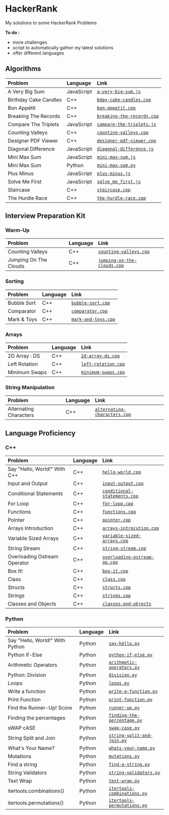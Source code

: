 # HackerRank

My solutions to some HackerRank Problems


**To do :**

* more challenges
* script to automatically gather my latest solutions
* offer different languages



## Algorithms


| Problem        | Language           | Link  |
| :------------- |:-------------| :-----|
| A Very Big Sum | JavaScript | [`a-very-big-sum.js`](../master/Algorithms/A%20Very%20Big%20Sum/a-very-big-sum.js) |
| Birthday Cake Candles | C++ |   [`bday-cake-candles.cpp`](../master/Algorithms/Birthday%20Cake%20Candles/bday-cake-candles.cpp) |
| Bon Appétit | C++ | [`bon-appetit.cpp`](../master/Algorithms/Bon%20App%C3%A9tit/bon-appetit.cpp) |
| Breaking The Records | C++ | [`breaking-the-records.cpp`](../master/Algorithms/Breaking%20The%20Records/breaking-the-records.cpp) |
| Compare The Triplets | JavaScript | [`compare-the-triplets.js`](../master/Algorithms/Compare%20The%20Triplets/compare-the-triplets.js) |
| Counting Valleys | C++ | [`counting-valleys.cpp`](../master/Algorithms/Counting%20Valleys/counting-valleys.cpp) |
| Designer PDF Viewer | C++ | [`designer-pdf-viewer.cpp`](../master/Algorithms/Designer%20PDF%20Viewer/designer-pdf-viewer.cpp) |
| Diagonal Difference | JavaScript | [`diagonal-difference.js`](../master/Algorithms/Diagonal%20Difference/diagonal-difference.js) |
| Mini Max Sum | JavaScript | [`mini-max-sum.js`](../master/Algorithms/Mini%20Max%20Sum/mini-max-sum.js) |
| Mini Max Sum | Python | [`mini-max-sum.py`](../master/Algorithms/Mini%20Max%20Sum/mini-max-sum.py) |
| Plus Minus | JavaScript | [`plus-minus.js`](../master/Algorithms/Plus%20Minus) |
| Solve Me First | JavaScript | [`solve_me_first.js`](../master/Algorithms/Solve%20Me%20First/solve_me_first.js) |
| Staircase | C++ | [`staircase.cpp`](../master/Algorithms/Staircase/staircase.cpp) |
| The Hurdle Race | C++ | [`the-hurdle-race.cpp`](../master/Algorithms/The%20Hurdle%20Race/the-hurdle-race.cpp) |


## Interview Preparation Kit

### Warm-Up

| Problem        | Language           | Link  |
| :------------- |:-------------| :-----|
| Counting Valleys | C++ | [`counting-valleys.cpp`](../master/Interview%20Preparation%20Kit/Warm-Up/counting-valleys.cpp) |
| Jumping On The Clouds | C++ | [`jumping-on-the-clouds.cpp`](../master/Interview%20Preparation%20Kit/Warm-Up/jumping-on-the-clouds.cpp) |

### Sorting

| Problem        | Language           | Link  |
| :------------- |:-------------| :-----|
| Bubble Sort | C++ | [`bubble-sort.cpp`](../master/Interview%20Preparation%20Kit/Sorting/bubble-sort.cpp) |
| Comparator | C++ | [`comparator.cpp`](../master/Interview%20Preparation%20Kit/Sorting/comparator.cpp) |
| Mark & Toys | C++ | [`mark-and-toys.cpp`](../master/Interview%20Preparation%20Kit/Sorting/mark-and-toys.cpp) |

### Arrays
| Problem        | Language           | Link  |
| :------------- |:-------------| :-----|
| 2D Array : DS | C++ | [`2d-array-ds.cpp`](../master/Interview%20Preparation%20Kit/Arrays/2d-array-ds.cpp) |
| Left Rotation | C++ | [`left-rotation.cpp`](../master/Interview%20Preparation%20Kit/Arrays/left-rotation.cpp) |
| Minimum Swaps | C++ | [`minimum-swaps.cpp`](../master/Interview%20Preparation%20Kit/Arrays/minimum-swaps.cpp) |

### String Manipulation
| Problem        | Language           | Link  |
| :------------- |:-------------| :-----|
| Alternating Characters | C++ | [`alternating-characters.cpp`](../master/Interview%20Preparation%20Kit/String%20Manipulation/alternating-characters.cpp) ||

## Language Proficiency

### C++

| Problem        | Language           | Link  |
| :------------- |:-------------| :-----|
| Say "Hello, World!" With C++ | C++ | [`hello-world.cpp`](../master/Language%20Proficiency/C%2B%2B/hello-world.cpp) |
| Input and Output | C++ | [`input-output.cpp`](../master/Language%20Proficiency/C%2B%2B/input-output.cpp) |
| Conditional Statements | C++ | [`conditional-statements.cpp`](../master/Language%20Proficiency/C%2B%2B/conditional-statements.cpp) |
| For Loop | C++ | [`for-loop.cpp`](../master/Language%20Proficiency/C%2B%2B/for-loop.cpp) |
| Functions | C++ | [`functions.cpp`](../master/Language%20Proficiency/C%2B%2B/functions.cpp) |
| Pointer | C++ | [`pointer.cpp`](../master/Language%20Proficiency/C%2B%2B/pointer.cpp) |
| Arrays Introduction | C++ | [`arrays-introcution.cpp`](../master/Language%20Proficiency/C%2B%2B/arrays-introcution.cpp) |
| Variable Sized Arrays | C++ | [`variable-sized-arrays.cpp`](../master/Language%20Proficiency/C%2B%2B/variable-sized-arrays.cpp) |
| String Stream | C++ | [`string-stream.cpp`](../master/Language%20Proficiency/C%2B%2B/string-stream.cpp) |
| Overloading Ostream Operator | C++ | [`overloading-ostream-op.cpp`](../master/Language%20Proficiency/C%2B%2B/overloading-ostream-op.cpp) |
| Box It! | C++ | [`box-it.cpp`](../master/Language%20Proficiency/C%2B%2B/box-it.cpp) |
| Class | C++ | [`class.cpp`](../master/Language%20Proficiency/C%2B%2B/class.cpp) |
| Structs | C++ | [`structs.cpp`](../master/Language%20Proficiency/C%2B%2B/structs.cpp) |
| Strings | C++ | [`strings.cpp`](../master/Language%20Proficiency/C%2B%2B/strings.cpp) |
| Classes and Objects | C++ | [`classes-and-objects`](../master/Language%20Proficiency/C%2B%2B/classes-and-objects.cpp) |

### Python

| Problem        | Language           | Link  |
| :------------- |:-------------| :-----|
| Say "Hello, World!" With Python | Python | [`say-hello.py`](../master/Language%20Proficiency/Python/say-hello.py) |
| Python If-Else | Python | [`python-if-else.py`](../master/Language%20Proficiency/Python/python-if-else.py) |
| Arithmetic Operators | Python | [`arithmetic-operators.py`](../master/Language%20Proficiency/Python/arithmetic-operators.py) |
| Python: Division | Python | [`division.py`](../master/Language%20Proficiency/Python/division.py) |
| Loops | Python | [`loops.py`](../master/Language%20Proficiency/Python/loops.py) |
| Write a function | Python | [`write-a-function.py`](../master/Language%20Proficiency/Python/write-a-function.py) |
| Print Function | Python | [`print-function.py`](../master/Language%20Proficiency/Python/print-function.py) |
| Find the Runner-Up! Score | Python | [`runner-up.py`](../master/Language%20Proficiency/Python/runner-up.py) |
| Finding the percentages | Python | [`finding-the-percentage.py`](../master/Language%20Proficiency/Python/finding-the-percentage.py) |
| sWAP cASE | Python | [`swap-case.py`](../master/Language%20Proficiency/Python/swap-case.py) |
| String Split and Join | Python | [`string-split-and-join.py`](../master/Language%20Proficiency/Python/string-split-and-join.py) |
| What's Your Name? | Python | [`whats-your-name.py`](../master/Language%20Proficiency/Python/whats-your-name.py) |
| Mutations | Python | [`mutations.py`](../master/Language%20Proficiency/Python/mutations.py) |
| Find a string | Python | [`find-a-string.py`](../master/Language%20Proficiency/Python/find-a-string.py) |
| String Validators | Python | [`string-validators.py`](../master/Language%20Proficiency/Python/string-validators.py) |
| Text Wrap | Python | [`text-wrap.py`](../master/Language%20Proficiency/Python/text-wrap.py) |
| itertools.combinations() | Python | [`itertools-combinations.py`](../master/Language%20Proficiency/Python/itertools-combinations.py) |
| itertools.permutations() | Python | [`itertools-permutations.py`](../master/Language%20Proficiency/Python/itertools-permutations.py) |




